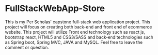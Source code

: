 # FullStackWebApp-Store
This is my Per Scholas' capstone full-stack web application project. This project will focus on creating both back-end and front end of ecommerce website. This project will utilize Front end technology such as react js, bootstrap react, HTML5 and CSS3/SASS and back-end technologies such as Spring boot, Spring MVC, JAVA and MySQL. Feel free to leave the comment or question. 
